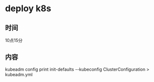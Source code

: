 # deploy k8s

## 时间

10点15分

## 内容

kubeadm config print init-defaults --kubeconfig ClusterConfiguration > kubeadm.yml

